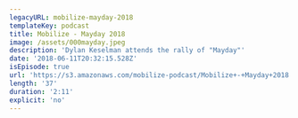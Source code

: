 ```yaml
---
legacyURL: mobilize-mayday-2018
templateKey: podcast
title: Mobilize - Mayday 2018
image: /assets/000mayday.jpeg
description: 'Dylan Keselman attends the rally of "Mayday"'
date: '2018-06-11T20:32:15.528Z'
isEpisode: true
url: 'https://s3.amazonaws.com/mobilize-podcast/Mobilize+-+Mayday+2018.wav'
length: '37'
duration: '2:11'
explicit: 'no'
---
```

